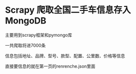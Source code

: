 # Scrapy 爬取全国二手车信息存入MongoDB

主要用到scrapy框架和pymongo库

一共爬取将进7000条

信息包括地址、品牌、型号、款型、配置、公里数、价格等信息

直接要信息的就在第一页的renrenche.json里面

